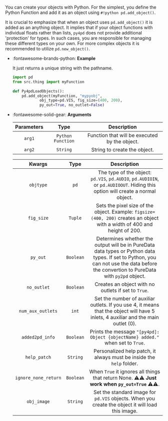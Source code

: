 You can create your objects with Python. For the simplest, you define the Python Function and add it as an object using `#!python pd.add_object()`.

It is crucial to emphasize that when an object uses `pd.add_object()` it is added as an anything object. It implies that if your object functions with individual floats rather than lists, `py4pd` does not provide additional 'protection' for types. In such cases, you are responsible for managing these different types on your own. For more complex objects it is recommended to utilize `pd.new_object()`.


<div class="grid cards" markdown>

-   :fontawesome-brands-python: __Example__

    It just returns a unique string with the pathname.
    
    ``` py
    import pd
    from src.thing import myFunction 
	    
    def Py4pdLoadObjects():
        pd.add_object(myFunction, "mypyobj", 
                obj_type=pd.VIS, fig_size=(400, 200), 
                py_out=True, no_outlet=False)
    ```
    
</div>

<div class="grid cards" markdown>

-   :fontawesome-solid-gear: __Arguments__
    
    | Parameters     | Type | Description                   | 
    | :-----------: | :----: | :------------------------------: |
    | `arg1`   | `Python Function` | Function that will be executed by the object.  |
    | `arg2`   | `String` | String to create the object. |


    | Kwargs | Type | Description                   | 
    | :-----------: | :----: | :------------------------------: |
    | `objtype`   | `pd` | The type of the object: `pd.VIS`, `pd.AUDIO`, `pd.AUDIOIN`, or `pd.AUDIOOUT`. Hiding this option will create a normal object.  |
    | `fig_size`   | `Tuple` | Sets the pixel size of the object. Example: `figsize=(400, 200)` creates an object with a width of 400 and height of 200. |
    | `py_out`    | `Boolean` | Determines whether the output will be in PureData data types or Python data types. If set to Python, you can not use the data before the convertion to PureData with `py2pd` object. |
    | `no_outlet`    | `Boolean` | Creates an object with no outlets if set to `True`. |
    | `num_aux_outlets`| `int` | Set the number of auxiliar outlets. If you use 4, it means that the object will have 5 inlets, 4 auxiliar and the main outlet (0). |
    | `added2pd_info` | `Boolean` | Prints the message `"[py4pd]: Object {objectName} added."` when set to `True`. |
    | `help_patch` | `String` | Personalized help patch, it always must be inside the `help` folder. |
    | `ignore_none_return` | `Boolean` | When `True` it ignores all things that return None. ⚠️⚠️ **Just work when `py_out=True`** ⚠️⚠️. |
    | `obj_image` | `String` | Set the standard image for `pd.VIS` objects. When you create the object it will load this image. |
    
</div>



